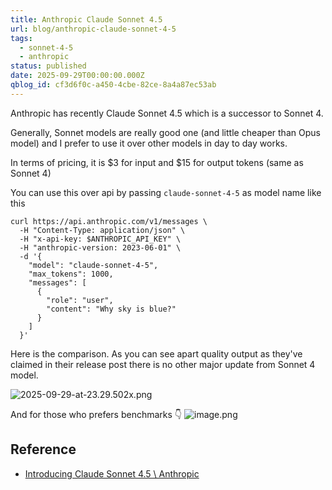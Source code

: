 ```yaml
---
title: Anthropic Claude Sonnet 4.5
url: blog/anthropic-claude-sonnet-4-5
tags:
  - sonnet-4-5
  - anthropic
status: published
date: 2025-09-29T00:00:00.000Z
qblog_id: cf3d6f0c-a450-4cbe-82ce-8a4a87ec53ab
---
```


Anthropic has recently Claude Sonnet 4.5 which is a successor to Sonnet 4.

Generally, Sonnet models are really good one (and little cheaper than Opus model) and I prefer to use it over other models in day to day works.

In terms of pricing, it is $3 for input and $15 for output tokens (same as Sonnet 4)

You can use this over api by passing `claude-sonnet-4-5` as model name like this

```shell
curl https://api.anthropic.com/v1/messages \
  -H "Content-Type: application/json" \
  -H "x-api-key: $ANTHROPIC_API_KEY" \
  -H "anthropic-version: 2023-06-01" \
  -d '{
    "model": "claude-sonnet-4-5",
    "max_tokens": 1000,
    "messages": [
      {
        "role": "user", 
        "content": "Why sky is blue?"
      }
    ]
  }'
  ```

Here is the comparison. As you can see apart quality output as they've claimed in their release post there is no other major update from Sonnet 4 model.

![2025-09-29-at-23.29.502x.png](https://images.nesin.io/f_auto,q_auto/qblog/AIEngineerGuide/2025-09/sngva6dgg5y5xeejahn4)

And for those who prefers benchmarks 👇 
![image.png](https://images.nesin.io/f_auto,q_auto/qblog/AIEngineerGuide/2025-09/biouhskau8diod0aiojc)

## Reference
- [Introducing Claude Sonnet 4.5 \ Anthropic](https://www.anthropic.com/news/claude-sonnet-4-5)